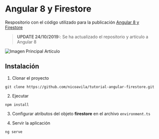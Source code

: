 # Angular 8 y Firestore
Respositorio con el código utilizado para la publicación [Angular 8 y Firestore](https://medium.com/angular-chile/angular-6-y-firestore-b7f270adcc96)

> **UPDATE 24/10/2019:**: Se ha actualizado el repositorio y artículo a Angular 8

![Imagen Principal Artículo](http://nicoavila.s3.amazonaws.com/articulos/06_01angular-y-firestore.jpg)

## Instalación

1. Clonar el proyecto

```git clone https://github.com/nicoavila/tutorial-angular-firestore.git```

2. Ejecutar

```npm install```

3. Configurar atributos del objeto **firestore** en el archivo ```environment.ts```

3. Servir la aplicación

```ng serve```
